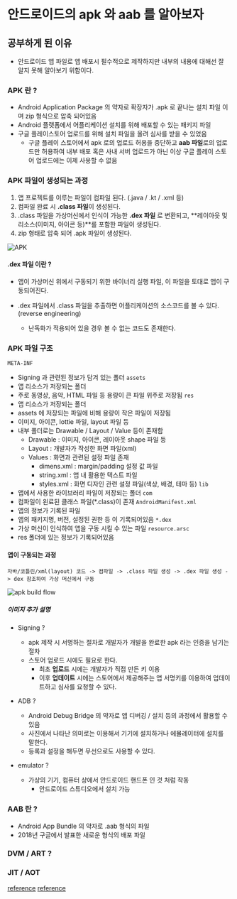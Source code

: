 # 안드로이드의 apk 와 aab 를 알아보자

## 공부하게 된 이유
- 안드로이드 앱 파일로 앱 배포시 필수적으로 제작하지만 내부의 내용에 대해선 잘 알지 못해 알아보기 위함이다.

### APK 란 ? 
- Android Application Package 의 약자로 확장자가 .apk 로 끝나는 설치 파일 이며 zip 형식으로 압축 되어있음
- Android 플랫폼에서 어플리케이션 설치를 위해 배포할 수 있는 패키지 파일
- 구글 플레이스토어 업로드를 위해 설치 파일을 올려 심사를 받을 수 있었음
    - 구글 플레이 스토어에서 apk 로의 업로드 허용을 중단하고 **aab 파일**로의 업로드만 허용하여
      내부 배포 혹은 사내 서버 업로드가 아닌 이상 구글 플레이 스토어 업로드에는 이제 사용할 수 없음
      
### APK 파일이 생성되는 과정
1. 앱 프로젝트를 이루는 파일이 컴파일 된다. (.java / .kt / .xml 등)
2. 컴파일 완료 시 **.class 파일**이 생성된다.
3. .class 파일을 가상머신에서 인식이 가능한  **.dex 파일** 로 변환되고, **레이아웃 및 리소스(이미지, 아이콘 등)**를 포함한 파일이 생성된다.
3. zip 형태로 압축 되어 .apk 파일이 생성된다.

![APK](https://user-images.githubusercontent.com/49216939/182615846-25f30c8b-bb95-4559-8b38-185c059d2cf2.png)

#### .dex 파일 이란 ?
- 앱이 가상머신 위에서 구동되기 위한 바이너리 실행 파일, 이 파일을 토대로 앱이 구동되어진다.

- .dex 파일에서 .class 파일을 추출하면 어플리케이션의 소스코드를 볼 수 있다.(reverse engineering)
    - 난독화가 적용되어 있을 경우 볼 수 없는 코드도 존재한다.
### APK 파일 구조
`META-INF`
- Signing 과 관련된 정보가 담겨 있는 폴더
`assets`
- 앱 리소스가 저장되는 폴더
- 주로 동영상, 음악, HTML 파일 등 용량이 큰 파일 위주로 저장됨
`res`
- 앱 리소스가 저장되는 폴더
- assets 에 저장되는 파일에 비해 용량이 작은 파일이 저장됨
- 이미지, 아이콘, lottie 파일, layout 파일 등
- 내부 폴더로는 Drawable / Layout / Value 등이 존재함
    - Drawable : 이미지, 아이콘, 레이아웃 shape 파일 등
    - Layout : 개발자가 작성한 화면 파일(xml)
    - Values : 화면과 관련된 설정 파일 존재
        - dimens.xml : margin/padding 설정 값 파일
        - string.xml : 앱 내 활용한 텍스트 파일
        - styles.xml : 화면 디자인 관련 설정 파일(색상, 배경, 테마 등)
`lib`
- 앱에서 사용한 라이브러리 파일이 저장되는 폴더
`com`
- 컴파일이 왼료된 클래스 파일(*.class)이 존재
`AndroidManifest.xml`
- 앱의 정보가 기록된 파일
- 앱의 패키지명, 버전, 설정된 권한 등 이 기록되어있음
`*.dex`
- 가상 머신이 인식하여 앱을 구동 시킬 수 있는 파일
`resource.arsc`
- res 폴더에 있는 정보가 기록되어있음

#### 앱이 구동되는 과정
`자바/코틀린/xml(layout) 코드 -> 컴파일 -> .class 파일 생성 -> .dex 파일 생성 -> dex 참조하여 가상 머신에서 구동`

![apk build flow](https://user-images.githubusercontent.com/49216939/182616880-30fc1216-514c-4c58-93a7-a62c75fd1184.png)

##### 이미지 추가 설명
- Signing ? 
    - apk 제작 시 서명하는 절차로 개발자가 개발을 완료한 apk 라는 인증을 남기는 절차
    - 스토어 업로드 시에도 필요로 한다.
        - 최초 **업로드** 시에는 개발자가 직접 만든 키 이용
        - 이후 **업데이트** 시에는 스토어에서 제공해주는 앱 서명키를 이용하여 업데이트하고 심사를 요청할 수 있다.
- ADB ? 
    - Android Debug Bridge 의 약자로 앱 디버깅 / 설치 등의 과정에서 활용할 수 있음
    - 사진에서 나타난 의미로는 이용해서 기기에 설치하거나 에뮬레이터에 설치를 말한다.
    - 등록과 설정을 해두면 무선으로도 사용할 수 있다.

- emulator ?
    - 가상의 기기, 컴퓨터 상에서 안드로이드 핸드폰 인 것 처럼 작동
        - 안드로이드 스튜디오에서 설치 가능

### AAB 란 ?
- Android App Bundle 의 약자로 .aab 형식의 파일
- 2018년 구글에서 발표한 새로운 형식의 배포 파일

### DVM / ART ? 

### JIT / AOT

[reference](https://www.charlezz.com/?p=42686)
[reference](https://medium.com/@logishudson0218/android-apk%EC%9D%98-%EA%B5%AC%EC%84%B1%EA%B3%BC-%EC%83%88%EB%A1%9C%EC%9A%B4-app-bundle-%EB%B0%A9%EC%8B%9D-274b1a4cfb62)